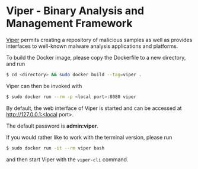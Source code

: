 # Viper - Binary Analysis and Management Framework

[Viper](https://viper.li/en/latest/) permits creating a repository of malicious samples as well as provides interfaces to well-known malware analysis applications and platforms.


To build the Docker image, please copy the Dockerfile to a new directory, and run 

```bash
$ cd <directory> && sudo docker build --tag=viper .
```


Viper can then be invoked with 

```bash
$ sudo docker run --rm -p <local port>:8080 viper
```

By default, the web interface of Viper is started and can be accessed at http://127.0.0.1:<local port>.

The default password is **admin:viper**.


If you would rather like to work with the terminal version, please run 

```bash
$ sudo docker run -it --rm viper bash
```

and then start Viper with the `viper-cli` command.


